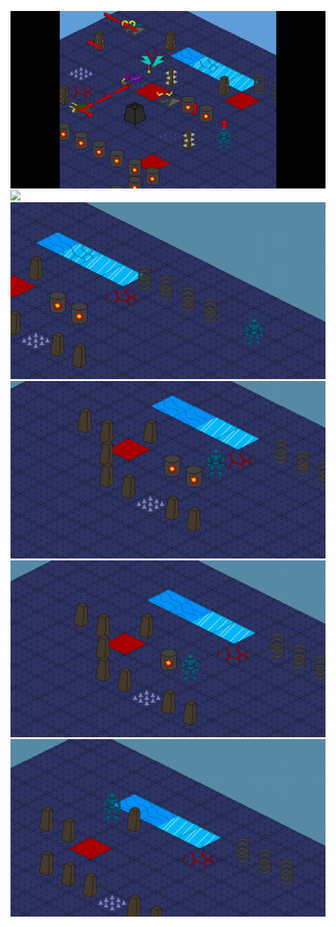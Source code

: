 
![](./doc/recordings/6.gif)
![](./doc/recordings/5.gif)
![](./doc/recordings/1.gif)
![](./doc/recordings/2.gif)
![](./doc/recordings/3.gif)
![](./doc/recordings/4.gif)

